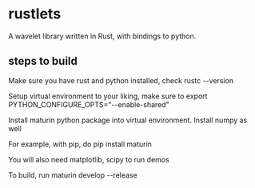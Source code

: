 # rustlets
A wavelet library written in Rust, with bindings to python.


## steps to build

Make sure you have rust and python installed, check rustc --version

Setup virtual environment to your liking, make sure to export PYTHON_CONFIGURE_OPTS="--enable-shared"

Install maturin python package into virtual environment. Install numpy as well

For example, with pip, do 
pip install maturin


You will also need matplotlib, scipy to run demos


To build, run maturin develop --release

